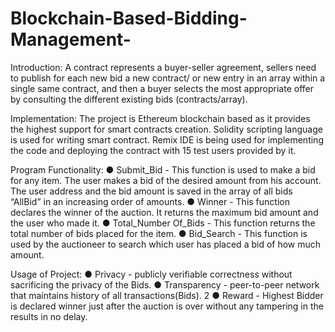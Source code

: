 # Blockchain-Based-Bidding-Management-

Introduction:
A contract represents a buyer-seller agreement, sellers need to publish for each new bid a new contract/ or new entry in an array within a single same contract, and then a buyer selects the most appropriate offer by consulting the different existing bids (contracts/array).

Implementation:
The project is Ethereum blockchain based as it provides the highest support for smart contracts creation. Solidity scripting language is used for writing smart contract. Remix IDE is being used for implementing the code and deploying the contract with 15 test users provided by it.

Program Functionality:
● Submit_Bid - This function is used to make a bid for any item. The user makes a bid of the desired amount from his account. The user address and the bid amount is saved in the array of all bids “AllBid” in an increasing order of amounts. 
● Winner - This function declares the winner of the auction. It returns the maximum bid amount and the user who made it. 
● Total_Number Of_Bids - This function returns the total number of bids placed for the item. 
● Bid_Search - This function is used by the auctioneer to search which user has placed a bid of how much amount.

Usage of Project:
● Privacy - publicly verifiable correctness without sacrificing the privacy of the Bids. ● Transparency - peer-to-peer network that maintains history of all transactions(Bids). 2
● Reward - Highest Bidder is declared winner just after the auction is over without any tampering in the results in no delay.
